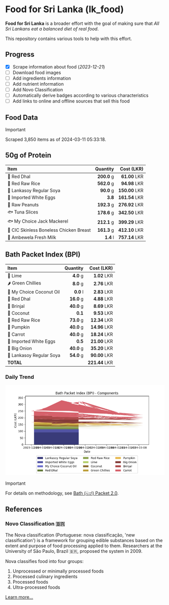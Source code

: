 # Food for Sri Lanka (lk_food)

**Food for Sri Lanka** is a broader effort with the goal of making sure that *All Sri Lankans eat a balanced diet of real food*.

This repository contains various tools to help with this effort.

## Progress

* [X] Scrape information about food (*2023-12-21*)
* [ ] Download food images
* [ ] Add ingredients information
* [ ] Add nutrient information
* [ ] Add Novo Classification
* [ ] Automatically derive badges according to various characteristics
* [ ] Add links to online and offline sources that sell this food

## Food Data

> [!IMPORTANT]
> Scraped 3,850 items as of 2024-03-11 05:33:18.

## 50g of Protein

<div id="table_protein">

Item | Quantity | Cost (LKR)
:--- | ---: | ---:
🍲 Red Dhal | **200.0** g | **61.00** LKR
🍚 Red Raw Rice | **562.0** g | **94.98** LKR
🍲 Lankasoy Regular Soya | **90.0** g | **150.00** LKR
🥚 Imported White Eggs | **3.8**  | **161.54** LKR
🥜 Raw Peanuts | **192.3** g | **276.92** LKR
🐟 Tuna Slices | **178.6** g | **342.50** LKR
🐟 My Choice Jack Mackerel | **212.1** g | **399.29** LKR
🍗 CIC Skinless Boneless Chicken Breast | **161.3** g | **412.10** LKR
🥛 Ambewela Fresh Milk | **1.4** l | **757.14** LKR

</div>

## Bath Packet Index (BPI)

<div id="table_bp">

Item | Quantity | Cost (LKR)
:--- | ---: | ---:
🍋 Lime | **4.0** g | **1.02** LKR
🌶️ Green Chillies | **8.0** g | **2.76** LKR
🥥 My Choice Coconut Oil | **0.0** l | **2.83** LKR
🍲 Red Dhal | **16.0** g | **4.88** LKR
🍆 Brinjal | **40.0** g | **8.69** LKR
🥥 Coconut | **0.1**  | **9.53** LKR
🍚 Red Raw Rice | **73.0** g | **12.34** LKR
🎃 Pumpkin | **40.0** g | **14.96** LKR
🥕 Carrot | **40.0** g | **18.24** LKR
🥚 Imported White Eggs | **0.5**  | **21.00** LKR
🧅 Big Onion | **40.0** g | **35.20** LKR
🍲 Lankasoy Regular Soya | **54.0** g | **90.00** LKR
**TOTAL** |   | **221.44** LKR

</div>

### Daily Trend

![BPI](images/bpi.png)

> [!IMPORTANT]
> For details on methodology, see [Bath (බත්) Packet 2.0](https://medium.com/on-economics/bath-%E0%B6%B6%E0%B6%AD%E0%B7%8A-packet-2-0-f3e999c54bf5).

## References

### Novo Classification 🇧🇷

The Nova classification (Portuguese: nova classificação, 'new classification') is a framework for grouping edible substances based on the extent and purpose of food processing applied to them. Researchers at the University of São Paulo, Brazil 🇧🇷, proposed the system in 2009.

Nova classifies food into four groups:

1. Unprocessed or minimally processed foods
2. Processed culinary ingredients
3. Processed foods
4. Ultra-processed foods

[Learn more...](https://en.wikipedia.org/wiki/Nova_classification)
